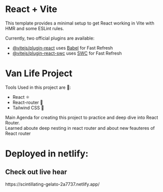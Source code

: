 # React + Vite

This template provides a minimal setup to get React working in Vite with HMR and some ESLint rules.

Currently, two official plugins are available:

- [@vitejs/plugin-react](https://github.com/vitejs/vite-plugin-react/blob/main/packages/plugin-react/README.md) uses [Babel](https://babeljs.io/) for Fast Refresh
- [@vitejs/plugin-react-swc](https://github.com/vitejs/vite-plugin-react-swc) uses [SWC](https://swc.rs/) for Fast Refresh

<h1>Van Life Project</h1>

<p>Tools Used in this project are 🌟:</p>
<ul>
  <li>
    React ⚛
  </li>
  <li>
    React-router 🚏
  </li>
  <li>
    Tailwind CSS 💨
  </li>
</ul>

<p>Main Agenda for creating this project to practice and deep dive into React Router.</br>Learned aboute deep nesting in react router and about new feauteres of React router</p>

<h1>Deployed in netlify:</h1>
<h2>Check out live hear</h2>
<p>https://scintillating-gelato-2a7737.netlify.app/</p>
